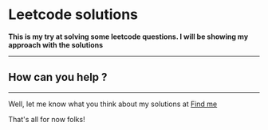 # Leetcode solutions

**This is my try at solving some leetcode questions. I will be showing my approach with the solutions**

*** 

## How can you help ?
---
Well, let me know what you think about my solutions at [Find me](mailto:sarthak.chauhan@sjsu.edu)

That's all for now folks!

